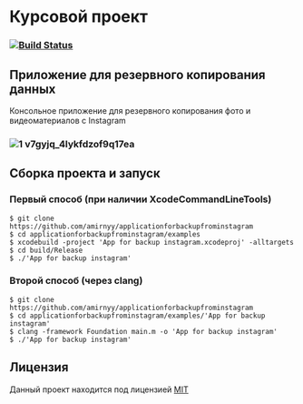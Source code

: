 # Курсовой проект
### [![Build Status](https://travis-ci.org/amirnyy/applicationforbackupfrominstagram.svg?branch=master)](https://travis-ci.org/amirnyy/applicationforbackupfrominstagram)
## Приложение для резервного копирования данных
Консольное приложение для резервного копирования фото и видеоматериалов с Instagram
### ![1 v7gyjq_4lykfdzof9q17ea](https://user-images.githubusercontent.com/45944636/50238512-a2beb980-03d0-11e9-822e-75f4e612b630.jpeg)
## Сборка проекта и запуск
### Первый способ (при наличии XcodeCommandLineTools)
```ShellSession
$ git clone https://github.com/amirnyy/applicationforbackupfrominstagram
$ cd applicationforbackupfrominstagram/examples
$ xcodebuild -project 'App for backup instagram.xcodeproj' -alltargets
$ cd build/Release
$ ./'App for backup instagram'
```
### Второй способ  (через clang)
```ShellSession
$ git clone https://github.com/amirnyy/applicationforbackupfrominstagram
$ cd applicationforbackupfrominstagram/examples/'App for backup instagram'
$ clang -framework Foundation main.m -o 'App for backup instagram'
$ ./'App for backup instagram'
```
## Лицензия
Данный проект находится под лицензией [MIT](https://ru.wikipedia.org/wiki/Лицензия_MIT)

